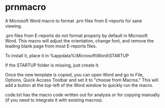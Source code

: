 # prnmacro
A Microsoft Word macro to format .prn files from E-reports for sane viewing.

.prn files from E-reports do not format properly by default in Microsoft Word.  This macro will adjust the orientation, change font, and remove the leading blank page from most E-reports files.

 To install it, place it in %appdata%\Microsoft\Word\STARTUP

 If the STARTUP folder is missing, just create it.

Once the new template is copied, you can open Word and go to File, Options, Quick Access Toolbar and set it to "choose from Macros." This will add a button at the top-left of the Word window to quickly run the macro.

code.txt has the macro code written out for analysis or for copying manually (if you need to integrate it with existing macros).
